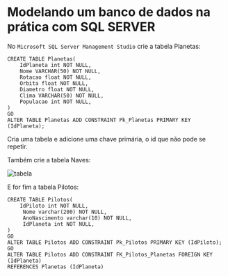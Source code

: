 # Modelando um banco de dados na prática com SQL SERVER
No `Microsoft SQL Server Management Studio` crie a tabela Planetas:
```
CREATE TABLE Planetas(
	IdPlaneta int NOT NULL,
	Nome VARCHAR(50) NOT NULL,
	Rotacao float NOT NULL,
	Orbita float NOT NULL,
	Diametro float NOT NULL,
	Clima VARCHAR(50) NOT NULL,
	Populacao int NOT NULL,
)
GO 
ALTER TABLE Planetas ADD CONSTRAINT Pk_Planetas PRIMARY KEY (IdPlaneta);
```
Cria uma tabela e adicione uma chave primária, o id que não pode se repetir.

Também crie a tabela Naves: 

![tabela](https://user-images.githubusercontent.com/72028645/132556976-0c8ab6cd-1747-4532-9d2f-63461da035c8.png)

E for fim a tabela Pilotos:
```
CREATE TABLE Pilotos(
	IdPiloto int NOT NULL,
	 Nome varchar(200) NOT NULL,
	 AnoNascimento varchar(10) NOT NULL,
	 IdPlaneta int NOT NULL,
)
GO 
ALTER TABLE Pilotos ADD CONSTRAINT Pk_Pilotos PRIMARY KEY (IdPiloto);
GO
ALTER TABLE Pilotos ADD CONSTRAINT FK_Pilotos_Planetas FOREIGN KEY (IdPlaneta)
REFERENCES Planetas (IdPlaneta)
```
